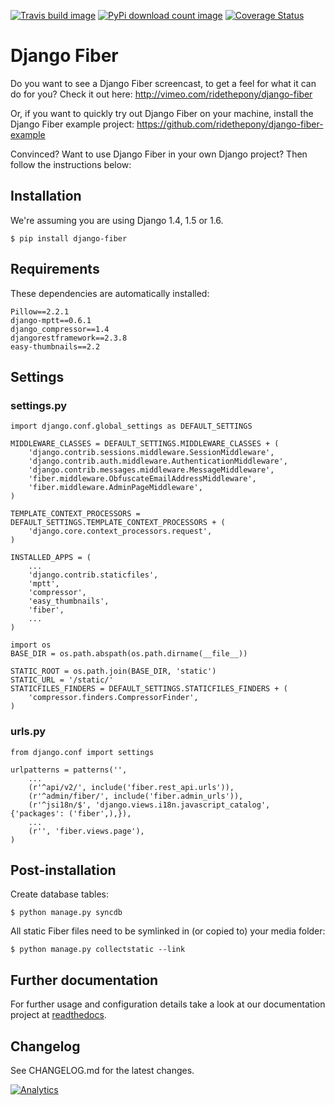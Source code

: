 [travis-url]: http://travis-ci.org/#!/ridethepony/django-fiber
[travis-build-image]: https://secure.travis-ci.org/ridethepony/django-fiber.png

[pypi-url]: https://pypi.python.org/pypi/django-fiber/
[pypi-image]: https://pypip.in/d/django-fiber/badge.png

[coveralls-url]: https://coveralls.io/r/ridethepony/django-fiber
[coveralls-image]: https://coveralls.io/repos/ridethepony/django-fiber/badge.png?branch=dev

[![Travis build image][travis-build-image]][travis-url]
[![PyPi download count image][pypi-image]][pypi-url]
[![Coverage Status][coveralls-image]][coveralls-url]

# Django Fiber

Do you want to see a Django Fiber screencast, to get a feel for what it can do for you? Check it out here:
http://vimeo.com/ridethepony/django-fiber

Or, if you want to quickly try out Django Fiber on your machine, install the Django Fiber example project:
https://github.com/ridethepony/django-fiber-example

Convinced? Want to use Django Fiber in your own Django project? Then follow the instructions below:


## Installation

We're assuming you are using Django 1.4, 1.5 or 1.6.

    $ pip install django-fiber


## Requirements

These dependencies are automatically installed:

    Pillow==2.2.1
    django-mptt==0.6.1
    django_compressor==1.4
    djangorestframework==2.3.8
    easy-thumbnails==2.2


## Settings

### settings.py

    import django.conf.global_settings as DEFAULT_SETTINGS

    MIDDLEWARE_CLASSES = DEFAULT_SETTINGS.MIDDLEWARE_CLASSES + (
        'django.contrib.sessions.middleware.SessionMiddleware',
        'django.contrib.auth.middleware.AuthenticationMiddleware',
        'django.contrib.messages.middleware.MessageMiddleware',
        'fiber.middleware.ObfuscateEmailAddressMiddleware',
        'fiber.middleware.AdminPageMiddleware',
    )

    TEMPLATE_CONTEXT_PROCESSORS = DEFAULT_SETTINGS.TEMPLATE_CONTEXT_PROCESSORS + (
        'django.core.context_processors.request',
    )

    INSTALLED_APPS = (
        ...
        'django.contrib.staticfiles',
        'mptt',
        'compressor',
        'easy_thumbnails',
        'fiber',
        ...
    )

    import os
    BASE_DIR = os.path.abspath(os.path.dirname(__file__))

    STATIC_ROOT = os.path.join(BASE_DIR, 'static')
    STATIC_URL = '/static/'
    STATICFILES_FINDERS = DEFAULT_SETTINGS.STATICFILES_FINDERS + (
        'compressor.finders.CompressorFinder',
    )

### urls.py

    from django.conf import settings

    urlpatterns = patterns('',
        ...
        (r'^api/v2/', include('fiber.rest_api.urls')),
        (r'^admin/fiber/', include('fiber.admin_urls')),
        (r'^jsi18n/$', 'django.views.i18n.javascript_catalog', {'packages': ('fiber',),}),
        ...
        (r'', 'fiber.views.page'),
    )


## Post-installation

Create database tables:

    $ python manage.py syncdb

All static Fiber files need to be symlinked in (or copied to) your media folder:

    $ python manage.py collectstatic --link


## Further documentation
For further usage and configuration details take a look at our documentation project at [readthedocs](https://django-fiber.readthedocs.org/).

## Changelog
See CHANGELOG.md for the latest changes.

[changelog]: CHANGELOG.md

[![Analytics](https://ga-beacon.appspot.com/UA-24341330-5/django-fiber/readme)](https://github.com/ridethepony/django-fiber)
